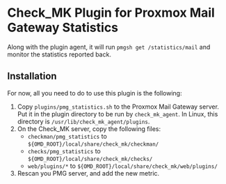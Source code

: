 # Check_MK Plugin for Proxmox Mail Gateway Statistics

Along with the plugin agent, it will run `pmgsh get /statistics/mail` and
monitor the statistics reported back.


## Installation

For now, all you need to do to use this plugin is the following:

1. Copy `plugins/pmg_statistics.sh` to the Proxmox Mail Gateway server.  Put it
  in the plugin directory to be run by `check_mk_agent`.  In Linux, this
  directory is `/usr/lib/check_mk_agent/plugins`.
1. On the Check_MK server, copy the following files:
    * `checkman/pmg_statistics` to `${OMD_ROOT}/local/share/check_mk/checkman/`
    * `checks/pmg_statistics` to `${OMD_ROOT}/local/share/check_mk/checks/`
    * `web/plugins/*` to `${OMD_ROOT}/local/share/check_mk/web/plugins/`
1. Rescan you PMG server, and add the new metric.

